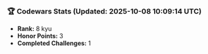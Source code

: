 ### 🏆 Codewars Stats (Updated: 2025-10-08 10:09:14 UTC)

- **Rank:** 8 kyu
- **Honor Points:** 3
- **Completed Challenges:** 1
